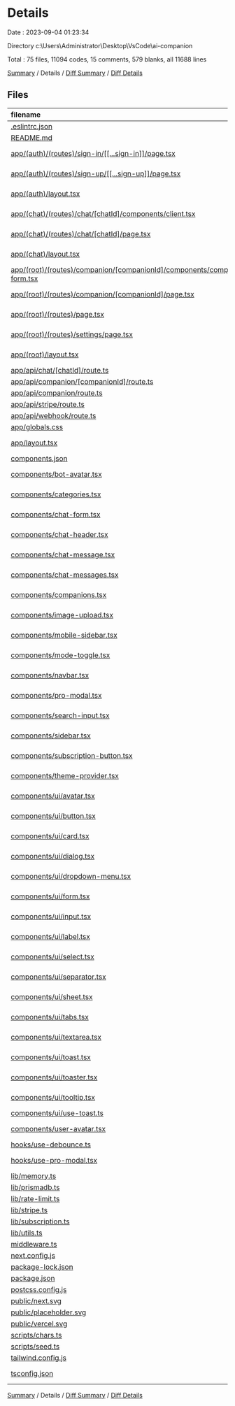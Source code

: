 # Details

Date : 2023-09-04 01:23:34

Directory c:\\Users\\Administrator\\Desktop\\VsCode\\ai-companion

Total : 75 files,  11094 codes, 15 comments, 579 blanks, all 11688 lines

[Summary](results.md) / Details / [Diff Summary](diff.md) / [Diff Details](diff-details.md)

## Files
| filename | language | code | comment | blank | total |
| :--- | :--- | ---: | ---: | ---: | ---: |
| [.eslintrc.json](/.eslintrc.json) | JSON | 3 | 0 | 1 | 4 |
| [README.md](/README.md) | Markdown | 72 | 0 | 34 | 106 |
| [app/(auth)/(routes)/sign-in/[[...sign-in]]/page.tsx](/app/(auth)/(routes)/sign-in/%5B%5B...sign-in%5D%5D/page.tsx) | TypeScript JSX | 7 | 0 | 3 | 10 |
| [app/(auth)/(routes)/sign-up/[[...sign-up]]/page.tsx](/app/(auth)/(routes)/sign-up/%5B%5B...sign-up%5D%5D/page.tsx) | TypeScript JSX | 7 | 0 | 3 | 10 |
| [app/(auth)/layout.tsx](/app/(auth)/layout.tsx) | TypeScript JSX | 12 | 0 | 1 | 13 |
| [app/(chat)/(routes)/chat/[chatId]/components/client.tsx](/app/(chat)/(routes)/chat/%5BchatId%5D/components/client.tsx) | TypeScript JSX | 65 | 0 | 12 | 77 |
| [app/(chat)/(routes)/chat/[chatId]/page.tsx](/app/(chat)/(routes)/chat/%5BchatId%5D/page.tsx) | TypeScript JSX | 44 | 0 | 11 | 55 |
| [app/(chat)/layout.tsx](/app/(chat)/layout.tsx) | TypeScript JSX | 12 | 0 | 2 | 14 |
| [app/(root)/(routes)/companion/[companionId]/components/companion-form.tsx](/app/(root)/(routes)/companion/%5BcompanionId%5D/components/companion-form.tsx) | TypeScript JSX | 228 | 0 | 14 | 242 |
| [app/(root)/(routes)/companion/[companionId]/page.tsx](/app/(root)/(routes)/companion/%5BcompanionId%5D/page.tsx) | TypeScript JSX | 33 | 0 | 12 | 45 |
| [app/(root)/(routes)/page.tsx](/app/(root)/(routes)/page.tsx) | TypeScript JSX | 41 | 0 | 6 | 47 |
| [app/(root)/(routes)/settings/page.tsx](/app/(root)/(routes)/settings/page.tsx) | TypeScript JSX | 15 | 0 | 4 | 19 |
| [app/(root)/layout.tsx](/app/(root)/layout.tsx) | TypeScript JSX | 22 | 0 | 3 | 25 |
| [app/api/chat/[chatId]/route.ts](/app/api/chat/%5BchatId%5D/route.ts) | TypeScript | 117 | 5 | 28 | 150 |
| [app/api/companion/[companionId]/route.ts](/app/api/companion/%5BcompanionId%5D/route.ts) | TypeScript | 68 | 0 | 14 | 82 |
| [app/api/companion/route.ts](/app/api/companion/route.ts) | TypeScript | 37 | 0 | 9 | 46 |
| [app/api/stripe/route.ts](/app/api/stripe/route.ts) | TypeScript | 58 | 0 | 10 | 68 |
| [app/api/webhook/route.ts](/app/api/webhook/route.ts) | TypeScript | 56 | 0 | 12 | 68 |
| [app/globals.css](/app/globals.css) | CSS | 61 | 0 | 23 | 84 |
| [app/layout.tsx](/app/layout.tsx) | TypeScript JSX | 32 | 0 | 6 | 38 |
| [components.json](/components.json) | JSON | 16 | 0 | 0 | 16 |
| [components/bot-avatar.tsx](/components/bot-avatar.tsx) | TypeScript JSX | 13 | 0 | 3 | 16 |
| [components/categories.tsx](/components/categories.tsx) | TypeScript JSX | 74 | 0 | 9 | 83 |
| [components/chat-form.tsx](/components/chat-form.tsx) | TypeScript JSX | 33 | 0 | 4 | 37 |
| [components/chat-header.tsx](/components/chat-header.tsx) | TypeScript JSX | 86 | 0 | 7 | 93 |
| [components/chat-message.tsx](/components/chat-message.tsx) | TypeScript JSX | 59 | 0 | 8 | 67 |
| [components/chat-messages.tsx](/components/chat-messages.tsx) | TypeScript JSX | 54 | 0 | 10 | 64 |
| [components/companions.tsx](/components/companions.tsx) | TypeScript JSX | 65 | 0 | 4 | 69 |
| [components/image-upload.tsx](/components/image-upload.tsx) | TypeScript JSX | 55 | 0 | 9 | 64 |
| [components/mobile-sidebar.tsx](/components/mobile-sidebar.tsx) | TypeScript JSX | 19 | 0 | 3 | 22 |
| [components/mode-toggle.tsx](/components/mode-toggle.tsx) | TypeScript JSX | 36 | 0 | 5 | 41 |
| [components/navbar.tsx](/components/navbar.tsx) | TypeScript JSX | 42 | 0 | 7 | 49 |
| [components/pro-modal.tsx](/components/pro-modal.tsx) | TypeScript JSX | 66 | 0 | 10 | 76 |
| [components/search-input.tsx](/components/search-input.tsx) | TypeScript JSX | 40 | 0 | 12 | 52 |
| [components/sidebar.tsx](/components/sidebar.tsx) | TypeScript JSX | 64 | 0 | 9 | 73 |
| [components/subscription-button.tsx](/components/subscription-button.tsx) | TypeScript JSX | 36 | 0 | 8 | 44 |
| [components/theme-provider.tsx](/components/theme-provider.tsx) | TypeScript JSX | 6 | 0 | 3 | 9 |
| [components/ui/avatar.tsx](/components/ui/avatar.tsx) | TypeScript JSX | 44 | 0 | 7 | 51 |
| [components/ui/button.tsx](/components/ui/button.tsx) | TypeScript JSX | 52 | 0 | 6 | 58 |
| [components/ui/card.tsx](/components/ui/card.tsx) | TypeScript JSX | 71 | 0 | 9 | 80 |
| [components/ui/dialog.tsx](/components/ui/dialog.tsx) | TypeScript JSX | 111 | 0 | 13 | 124 |
| [components/ui/dropdown-menu.tsx](/components/ui/dropdown-menu.tsx) | TypeScript JSX | 182 | 0 | 19 | 201 |
| [components/ui/form.tsx](/components/ui/form.tsx) | TypeScript JSX | 152 | 0 | 25 | 177 |
| [components/ui/input.tsx](/components/ui/input.tsx) | TypeScript JSX | 21 | 0 | 5 | 26 |
| [components/ui/label.tsx](/components/ui/label.tsx) | TypeScript JSX | 21 | 0 | 6 | 27 |
| [components/ui/select.tsx](/components/ui/select.tsx) | TypeScript JSX | 109 | 0 | 13 | 122 |
| [components/ui/separator.tsx](/components/ui/separator.tsx) | TypeScript JSX | 27 | 0 | 5 | 32 |
| [components/ui/sheet.tsx](/components/ui/sheet.tsx) | TypeScript JSX | 129 | 0 | 16 | 145 |
| [components/ui/tabs.tsx](/components/ui/tabs.tsx) | TypeScript JSX | 48 | 0 | 8 | 56 |
| [components/ui/textarea.tsx](/components/ui/textarea.tsx) | TypeScript JSX | 20 | 0 | 5 | 25 |
| [components/ui/toast.tsx](/components/ui/toast.tsx) | TypeScript JSX | 115 | 0 | 13 | 128 |
| [components/ui/toaster.tsx](/components/ui/toaster.tsx) | TypeScript JSX | 32 | 0 | 4 | 36 |
| [components/ui/tooltip.tsx](/components/ui/tooltip.tsx) | TypeScript JSX | 23 | 0 | 8 | 31 |
| [components/ui/use-toast.ts](/components/ui/use-toast.ts) | TypeScript | 159 | 3 | 31 | 193 |
| [components/user-avatar.tsx](/components/user-avatar.tsx) | TypeScript JSX | 11 | 0 | 5 | 16 |
| [hooks/use-debounce.ts](/hooks/use-debounce.ts) | TypeScript | 11 | 0 | 5 | 16 |
| [hooks/use-pro-modal.tsx](/hooks/use-pro-modal.tsx) | TypeScript JSX | 11 | 0 | 3 | 14 |
| [lib/memory.ts](/lib/memory.ts) | TypeScript | 97 | 0 | 19 | 116 |
| [lib/prismadb.ts](/lib/prismadb.ts) | TypeScript | 7 | 0 | 4 | 11 |
| [lib/rate-limit.ts](/lib/rate-limit.ts) | TypeScript | 11 | 0 | 3 | 14 |
| [lib/stripe.ts](/lib/stripe.ts) | TypeScript | 5 | 0 | 2 | 7 |
| [lib/subscription.ts](/lib/subscription.ts) | TypeScript | 27 | 0 | 9 | 36 |
| [lib/utils.ts](/lib/utils.ts) | TypeScript | 8 | 0 | 3 | 11 |
| [middleware.ts](/middleware.ts) | TypeScript | 7 | 3 | 3 | 13 |
| [next.config.js](/next.config.js) | JavaScript | 11 | 1 | 2 | 14 |
| [package-lock.json](/package-lock.json) | JSON | 7,619 | 0 | 1 | 7,620 |
| [package.json](/package.json) | JSON | 67 | 0 | 1 | 68 |
| [postcss.config.js](/postcss.config.js) | JavaScript | 6 | 0 | 1 | 7 |
| [public/next.svg](/public/next.svg) | XML | 1 | 0 | 0 | 1 |
| [public/placeholder.svg](/public/placeholder.svg) | XML | 1 | 0 | 0 | 1 |
| [public/vercel.svg](/public/vercel.svg) | XML | 1 | 0 | 0 | 1 |
| [scripts/chars.ts](/scripts/chars.ts) | TypeScript | 0 | 0 | 1 | 1 |
| [scripts/seed.ts](/scripts/seed.ts) | TypeScript | 22 | 0 | 4 | 26 |
| [tailwind.config.js](/tailwind.config.js) | JavaScript | 75 | 1 | 0 | 76 |
| [tsconfig.json](/tsconfig.json) | JSON with Comments | 26 | 2 | 1 | 29 |

[Summary](results.md) / Details / [Diff Summary](diff.md) / [Diff Details](diff-details.md)